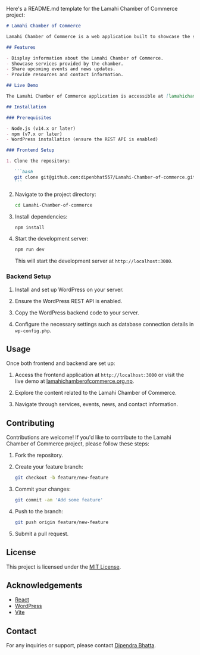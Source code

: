 Here's a README.md template for the Lamahi Chamber of Commerce project:

````markdown
# Lamahi Chamber of Commerce

Lamahi Chamber of Commerce is a web application built to showcase the services, events, and information related to the Lamahi Chamber of Commerce. The frontend is developed using React.js with Vite, while the backend utilizes WordPress as a headless CMS.

## Features

- Display information about the Lamahi Chamber of Commerce.
- Showcase services provided by the chamber.
- Share upcoming events and news updates.
- Provide resources and contact information.

## Live Demo

The Lamahi Chamber of Commerce application is accessible at [lamahichamberofcommerce.org.np](https://www.lamahichamberofcommerce.org.np).

## Installation

### Prerequisites

- Node.js (v14.x or later)
- npm (v7.x or later)
- WordPress installation (ensure the REST API is enabled)

### Frontend Setup

1. Clone the repository:

   ```bash
   git clone git@github.com:dipenbhat557/Lamahi-Chamber-of-commerce.git
   ```
````

2. Navigate to the project directory:

   ```bash
   cd Lamahi-Chamber-of-commerce
   ```

3. Install dependencies:

   ```bash
   npm install
   ```

4. Start the development server:

   ```bash
   npm run dev
   ```

   This will start the development server at `http://localhost:3000`.

### Backend Setup

1. Install and set up WordPress on your server.

2. Ensure the WordPress REST API is enabled.

3. Copy the WordPress backend code to your server.

4. Configure the necessary settings such as database connection details in `wp-config.php`.

## Usage

Once both frontend and backend are set up:

1. Access the frontend application at `http://localhost:3000` or visit the live demo at [lamahichamberofcommerce.org.np](https://www.lamahichamberofcommerce.org.np).

2. Explore the content related to the Lamahi Chamber of Commerce.

3. Navigate through services, events, news, and contact information.

## Contributing

Contributions are welcome! If you'd like to contribute to the Lamahi Chamber of Commerce project, please follow these steps:

1. Fork the repository.

2. Create your feature branch:

   ```bash
   git checkout -b feature/new-feature
   ```

3. Commit your changes:

   ```bash
   git commit -am 'Add some feature'
   ```

4. Push to the branch:

   ```bash
   git push origin feature/new-feature
   ```

5. Submit a pull request.

## License

This project is licensed under the [MIT License](LICENSE).

## Acknowledgements

- [React](https://reactjs.org/)
- [WordPress](https://wordpress.org/)
- [Vite](https://vitejs.dev/)

## Contact

For any inquiries or support, please contact [Dipendra Bhatta](mailto:dipenbhat557@email.com).

```

```
